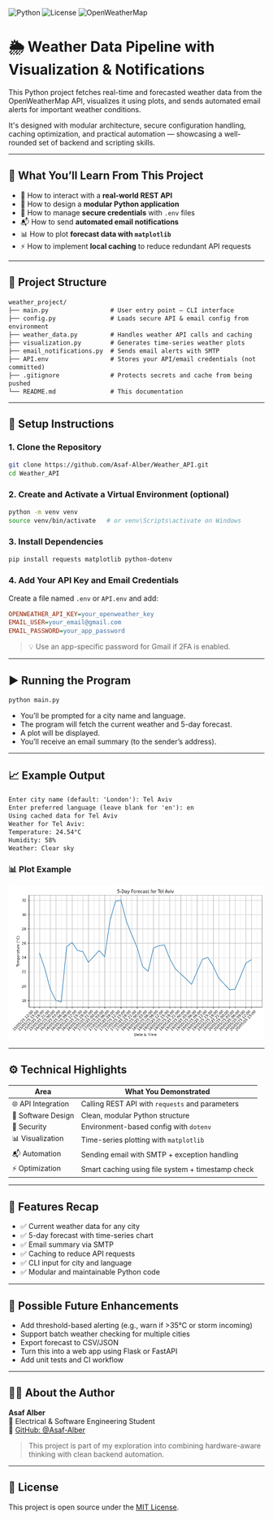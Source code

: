 ![Python](https://img.shields.io/badge/Python-3.10-blue)
![License](https://img.shields.io/badge/License-MIT-green)
![OpenWeatherMap](https://img.shields.io/badge/API-OpenWeatherMap-orange)

# 🌦️ Weather Data Pipeline with Visualization & Notifications

This Python project fetches real-time and forecasted weather data from the OpenWeatherMap API, visualizes it using plots, and sends automated email alerts for important weather conditions.

It's designed with modular architecture, secure configuration handling, caching optimization, and practical automation — showcasing a well-rounded set of backend and scripting skills.

---

## 🧠 What You’ll Learn From This Project

- 🔌 How to interact with a **real-world REST API**
- 🧱 How to design a **modular Python application**
- 🔐 How to manage **secure credentials** with `.env` files
- 📬 How to send **automated email notifications**
- 📊 How to plot **forecast data with `matplotlib`**
- ⚡ How to implement **local caching** to reduce redundant API requests

---

## 📁 Project Structure

```
weather_project/
├── main.py                 # User entry point – CLI interface
├── config.py               # Loads secure API & email config from environment
├── weather_data.py         # Handles weather API calls and caching
├── visualization.py        # Generates time-series weather plots
├── email_notifications.py  # Sends email alerts with SMTP
├── API.env                 # Stores your API/email credentials (not committed)
├── .gitignore              # Protects secrets and cache from being pushed
└── README.md               # This documentation
```

---

## 🔧 Setup Instructions

### 1. Clone the Repository

```bash
git clone https://github.com/Asaf-Alber/Weather_API.git
cd Weather_API
```

### 2. Create and Activate a Virtual Environment (optional)

```bash
python -m venv venv
source venv/bin/activate   # or venv\Scripts\activate on Windows
```

### 3. Install Dependencies

```bash
pip install requests matplotlib python-dotenv
```

### 4. Add Your API Key and Email Credentials

Create a file named `.env` or `API.env` and add:

```ini
OPENWEATHER_API_KEY=your_openweather_key
EMAIL_USER=your_email@gmail.com
EMAIL_PASSWORD=your_app_password
```

> 💡 Use an app-specific password for Gmail if 2FA is enabled.

---

## ▶️ Running the Program

```bash
python main.py
```

- You’ll be prompted for a city name and language.
- The program will fetch the current weather and 5-day forecast.
- A plot will be displayed.
- You’ll receive an email summary (to the sender’s address).

---

## 📈 Example Output


```
Enter city name (default: 'London'): Tel Aviv
Enter preferred language (leave blank for 'en'): en
Using cached data for Tel Aviv
Weather for Tel Aviv:
Temperature: 24.54°C
Humidity: 58%
Weather: Clear sky
```

### 📊 Plot Example

![5-Day Forecast Plot](forecast.png)


---

## ⚙️ Technical Highlights

| Area               | What You Demonstrated                                 |
|--------------------|--------------------------------------------------------|
| 🌐 API Integration | Calling REST API with `requests` and parameters       |
| 🧱 Software Design | Clean, modular Python structure                        |
| 🔐 Security        | Environment-based config with `dotenv`                |
| 📊 Visualization   | Time-series plotting with `matplotlib`                |
| 📬 Automation      | Sending email with SMTP + exception handling          |
| ⚡ Optimization     | Smart caching using file system + timestamp check     |

---

## 📌 Features Recap

- ✅ Current weather data for any city
- ✅ 5-day forecast with time-series chart
- ✅ Email summary via SMTP
- ✅ Caching to reduce API requests
- ✅ CLI input for city and language
- ✅ Modular and maintainable Python code

---

## 🧩 Possible Future Enhancements

- Add threshold-based alerting (e.g., warn if >35°C or storm incoming)
- Support batch weather checking for multiple cities
- Export forecast to CSV/JSON
- Turn this into a web app using Flask or FastAPI
- Add unit tests and CI workflow

---

## 🙋‍♂️ About the Author

**Asaf Alber**  
📍 Electrical & Software Engineering Student  
🔗 [GitHub: @Asaf-Alber](https://github.com/Asaf-Alber)

> This project is part of my exploration into combining hardware-aware thinking with clean backend automation.

---

## 📄 License

This project is open source under the [MIT License](https://opensource.org/licenses/MIT).
